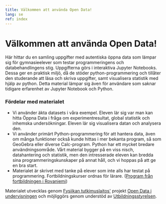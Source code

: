 ```yaml
---
title: Välkommen att använda Open Data!
lang: se
ref: index
---
```


# Välkommen att använda Open Data!

Här hittar du en samling uppgifter med autentiska öppna data som lämpar sig för gymnasieelever som testar programmeringens och databehandlingens stig.
Uppgifterna görs i interaktiva Jupyter Notebooks. Dessa ger en praktisk miljö, då de stöder python-programmering och tillåter den studerande att läsa och skriva uppgifter, samt visualisera statistik med hjälp av python. Detta material lämpar sig även för användare som saknar tidigare erfarenhet av Jupyter Notebook och Python.

### Fördelar med materialet

- Vi använder äkta datasets i våra exempel. Eleven lär sig var man kan hitta Öppna Data i fråga om experimentresultat, global statistik och inhemska undersökningar. Eleven lär sig visualisera datan och analysera den.
- Vi använder primärt Python-programmering för att hantera data, även om många funktioner också kunde hittas i mer bekanta program, så som GeoGebra eller diverse Calc-program. Python har ett mycket bredare användningsområde. Vårt material bygger på en viss nisch, datahantering och statistik, men den intresserade eleven kan bredda sina programmeringskunskaper på annat håll, och vi hoppas på att ge en bra start.
- Materialet är skrivet med tanke på elever som inte alls har testat på programmering. Fortbildningskurser ordnas för lärare. ([Program från fortbildningen i Rovaniemi](https://indico.cern.ch/event/797901/))

Materialet utvecklas genom [Fysiikan tutkimuslaitos'](https://www.hip.fi) projekt [Open Data i undervisningen](https://www.hip.fi/research/education-and-open-data/) och möjliggörs genom understöd av [Utbildningsstyrelsen](https://www.oph.fi/).
